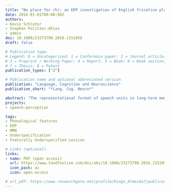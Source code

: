 ```yaml
---
title: "No place for /h/: an ERP investigation of English fricative place features"
date: 2016-01-01T00:00:00Z
authors:
- Kevin Schluter
- Stephen Politzer-Ahles
- admin
doi: 10.1080/23273798.2016.1151058
draft: false

# Publication type.
# Legend: 0 = Uncategorized; 1 = Conference paper; 2 = Journal article;
# 3 = Preprint / Working Paper; 4 = Report; 5 = Book; 6 = Book section;
# 7 = Thesis; 8 = Patent
publication_types: ["2"]

# Publication name and optional abbreviated version.
publication: "Language, Cognition and Neuroscience"
publication_short: "*Lang. Cog. Neuro*"

abstract: "The representational format of speech units in long-term memory is a topic of debate. We present novel event-related brain potential evidence from the Mismatch Negativity (MMN) paradigm that is compatible with abstract, non-redundant feature-based models like the Featurally Underspecified Lexicon (FUL). First, we show that the fricatives /s/ and /f/ display an asymmetric pattern of MMN responses, which is predicted if /f/ has a fully specified place of articulation ([Labial]) but /s/ does not ([Coronal], which is lexically underspecified). Second, we show that when /s/ and /h/ are contrasted, no such asymmetric MMN pattern occurs. The lack of asymmetry suggests both that (i) oral and laryngeal articulators are represented distinctly and that (ii) /h/ has no oral place of articulation in long-term memory. The lack of asymmetry between /s/ and /h/ is also in-line with traditional feature-geometric models of lexical representations."
projects:
- speech-perception

tags:
- Phonological features
- ERP
- MMN
- Underspecification
- Featurally Underspecified Lexicon

# Links (optional).
links:
- name: PDF (open access)
  url: https://www.tandfonline.com/doi/abs/10.1080/23273798.2016.1151058?needAccess=true#aHR0cHM6Ly93d3cudGFuZGZvbmxpbmUuY29tL2RvaS9wZGYvMTAuMTA4MC8yMzI3Mzc5OC4yMDE2LjExNTEwNTg/bmVlZEFjY2Vzcz10cnVlQEBAMA==
  icon_pack: ai
  icon: open-access

# url_pdf: https://www.researchgate.net/profile/Diogo_Almeida7/publication/285584114_No_place_for_h_ERP_investigation_of_English_fricative_place_features/links/56fe4aa408ae1408e15cfc77.pdf?origin=publication_detail&ev=pub_int_prw_xdl&msrp=12pfXIYZOAa3hHg8vc1vnVizSIFwHb6Llx3VM0__QZviZQzPRAOhSfTDZwCgRx-VNKTr97MuojehrfxII13KDA.0DLgMhuLtwXcss7nCsGvofBlymdcv1EzL9ivyB2MdKqZOMWCcIcw3CIl_WHme6J-iOnruwLQiXwsFMxAU1NbqA.YYJyv6oHX02ARhR5jo8BUQw0vshoDl1rk_LazdcAR_i2LbFYoCilNOqF7uGxJ-6UD-ieUjfWT-b8Pp87Q-rvyQ
---
```

